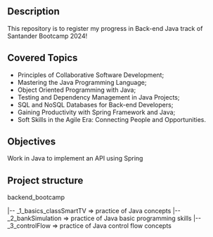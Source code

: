 ## Description
This repository is to register my progress in Back-end Java track of Santander Bootcamp 2024! 

## Covered Topics
- Principles of Collaborative Software Development;
- Mastering the Java Programming Language;
- Object Oriented Programming with Java;
- Testing and Dependency Management in Java Projects;
- SQL and NoSQL Databases for Back-end Developers;
- Gaining Productivity with Spring Framework and Java;
- Soft Skills in the Agile Era: Connecting People and Opportunities.

## Objectives
Work in Java to implement an API using Spring

## Project structure
backend_bootcamp

  |-- _1_basics_classSmartTV => practice of Java concepts
  |-- _2_bankSimulation => practice of Java basic programming skills
  |-- _3_controlFlow => practice of Java control flow concepts
